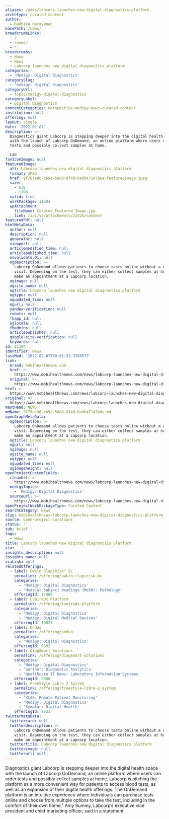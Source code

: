 ```yaml
---
aliases: /news/labcorp-launches-new-digital-diagnostics-platform
archetype: curated-content
author:
  - Radhika Narayanan
basePath: /news/
breadcrumbLinks:
  - /
  - /news/
  - ''
breadcrumbs:
  - Home
  - News
  - Labcorp launches new digital diagnostics platform
categories:
  - 'Medigy: Digital Diagnostics'
categorySlug:
  - 'medigy: digital diagnostics'
categoryUrl:
  - topic/medigy-digital-diagnostics
categoryLabel:
  - Digital Diagnostics
contentCategories: netspective-medigy-news-curated-content
institution: null
offering: null
layOut: single
date: '2022-02-07'
description: >-
  Diagnostics giant Labcorp is stepping deeper into the digital health space
  with the launch of Labcorp OnDemand, an online platform where users can order
  tests and possibly collect samples at home.

  Lab
favIconImage: null
featuredImage:
  alt: Labcorp launches new digital diagnostics platform
  format: JPEG
  href: 9f78ae96-cb9c-58d8-8f4d-0a0b47147b6a-featuredImage.jpeg
  size:
    - 630
    - 1198
  valid: true
  workPackage: 11294
  wpAttachment:
    fileName: Curated_Featured_Image.jpg
    link: /api/v3/attachments/21425/content
featuredPdf: null
htmlMetaData:
  author: null
  description: null
  generator: null
  viewport: null
  articlemodified_time: null
  articlepublished_time: null
  msvalidate.01: null
  ogdescription: >-
    Labcorp OnDemand allows patients to choose tests online without a doctor's
    visit. Depending on the test, they can either collect samples at home or
    make an appointment at a Lapcorp location.
  ogimage: null
  ogsite_name: null
  ogtitle: Labcorp launches new digital diagnostics platform
  ogtype: null
  ogupdated_time: null
  ogurl: null
  yandex-verification: null
  robots: null
  fbapp_id: null
  oglocale: null
  fbadmins: null
  articlepublisher: null
  google-site-verification: null
  keywords: null
id: 11294
identifier: News
lastMod: '2022-02-07T10:01:32.378857Z'
link:
  brand: mobihealthnews.com
  href: >-
    https://www.mobihealthnews.com/news/labcorp-launches-new-digital-diagnostics-platform
  original: >-
    https://www.mobihealthnews.com/news/labcorp-launches-new-digital-diagnostics-platform
href: >-
  https://www.mobihealthnews.com/news/labcorp-launches-new-digital-diagnostics-platform
original: >-
  https://www.mobihealthnews.com/news/labcorp-launches-new-digital-diagnostics-platform
mastHead: NEWS
mdName: 9f78ae96-cb9c-58d8-8f4d-0a0b47147b6a.md
openGraphMetaData:
  ogdescription: >-
    Labcorp OnDemand allows patients to choose tests online without a doctor's
    visit. Depending on the test, they can either collect samples at home or
    make an appointment at a Lapcorp location.
  ogtitle: Labcorp launches new digital diagnostics platform
  ogurl: null
  ogimage: null
  ogsite_name: null
  ogtype: null
  ogupdated_time: null
  ogimageheight: null
openProjectCustomFields:
  cleanUrl: >-
    https://www.mobihealthnews.com/news/labcorp-launches-new-digital-diagnostics-platform
  medigyTopics:
    - 'Medigy: Digital Diagnostics'
  sourceUrl: >-
    https://www.mobihealthnews.com/news/labcorp-launches-new-digital-diagnostics-platform
openProjectWorkPackageType: Curated Content
searchCategory: News
slug: mobihealthnews-labcorp-launches-new-digital-diagnostics-platform
source: open-project-curations
status: ''
sub: brief
tags:
  - News
title: Labcorp launches new digital diagnostics platform
via: ' '
insights_description: null
insights_name: null
viaLink: null
relatedOfferings:
  - label: Owkin RlapsRisk™ BC
    permalink: /offering/owkin-rlapsrisk-bc
    categories:
      - 'Medigy: Digital Diagnostics'
      - 'Medical Subject Headings (MeSH): Pathology'
    offeringId: 17400
  - label: LumiraDx Platform
    permalink: /offering/lumiradx-platform
    categories:
      - 'Medigy: Digital Diagnostics'
      - 'Medigy: Digital Medical Devices'
    offeringId: 10827
  - label: Onduo
    permalink: /offering/onduo
    categories:
      - 'Medigy: Digital Diagnostics'
    offeringId: 9892
  - label: DiagSmart Solutions
    permalink: /offering/diagsmart-solutions
    categories:
      - 'Medigy: Digital Diagnostics'
      - 'Gartner: Diagnostic Analytics'
      - 'Healthcare IT News: Laboratory Information Systems'
    offeringId: 9000
  - label: FreeStyle Libre 2 System
    permalink: /offering/freestyle-libre-2-system
    categories:
      - 'KLAS: Remote Patient Monitoring'
      - 'Medigy: Digital Diagnostics'
      - 'Symplur: Digital Health'
    offeringId: 8631
twitterMetaData:
  twittercard: null
  twitterdescription: >-
    Labcorp OnDemand allows patients to choose tests online without a doctor's
    visit. Depending on the test, they can either collect samples at home or
    make an appointment at a Lapcorp location.
  twittertitle: Labcorp launches new digital diagnostics platform
  twitterimage: null
  twitterurl: null
---
```

<p>Diagnostics giant Labcorp is stepping deeper into the digital health space with the launch of Labcorp OnDemand, an online platform where users can order tests and possibly collect samples at home.
Labcorp is pitching the platform as a more convenient way for patients to access blood tests, as well as an expansion of their digital health offerings.
The OnDemand platform is an intuitive experience where individuals can purchase tests online and choose from multiple options to take the test, including in the comfort of their own home," Amy Summy, Labcorp’s executive vice president and chief marketing officer, said in a statement.</p>